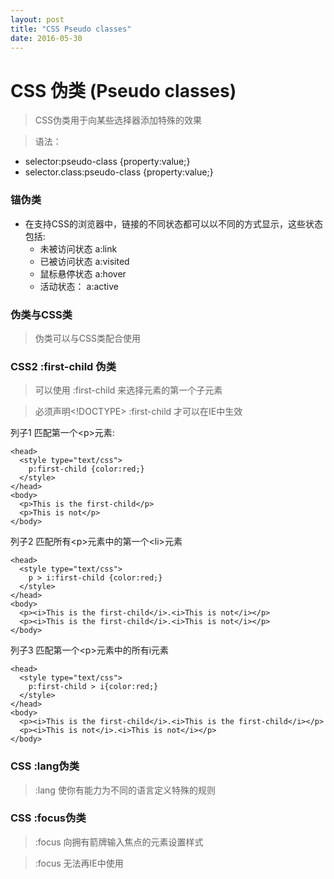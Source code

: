 ```yaml
---
layout: post
title: "CSS Pseudo classes"
date: 2016-05-30
---
```


# CSS 伪类 (Pseudo classes)

> CSS伪类用于向某些选择器添加特殊的效果

> 语法：
- selector:pseudo-class {property:value;}
- selector.class:pseudo-class {property:value;}

### 锚伪类

* 在支持CSS的浏览器中，链接的不同状态都可以以不同的方式显示，这些状态包括:
  - 未被访问状态 a:link
  - 已被访问状态 a:visited
  - 鼠标悬停状态 a:hover
  - 活动状态：   a:active

### 伪类与CSS类

> 伪类可以与CSS类配合使用

### CSS2 :first-child 伪类

> 可以使用 :first-child 来选择元素的第一个子元素

> 必须声明<!DOCTYPE> :first-child 才可以在IE中生效

列子1 匹配第一个&lt;p&gt;元素:

    <head>
      <style type="text/css">
        p:first-child {color:red;}
      </style>
    </head>
    <body>
      <p>This is the first-child</p>
      <p>This is not</p>
    </body>

列子2 匹配所有&lt;p&gt;元素中的第一个&lt;li&gt;元素

    <head>
      <style type="text/css">
        p > i:first-child {color:red;}
      </style>
    </head>
    <body>
      <p><i>This is the first-child</i>.<i>This is not</i></p>
      <p><i>This is the first-child</i>.<i>This is not</i></p>
    </body>

列子3 匹配第一个&lt;p&gt;元素中的所有i元素

    <head>
      <style type="text/css">
        p:first-child > i{color:red;}
      </style>
    </head>
    <body>
      <p><i>This is the first-child</i>.<i>This is the first-child</i></p>
      <p><i>This is not</i>.<i>This is not</i></p>
    </body>

### CSS :lang伪类

> :lang 使你有能力为不同的语言定义特殊的规则


### CSS :focus伪类

> :focus 向拥有箭牌输入焦点的元素设置样式

> :focus 无法再IE中使用
